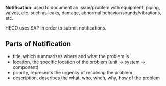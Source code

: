 **Notification**: used to document an issue/problem with equipment, piping, valves, etc. such as leaks, damage, abnormal behavior/sounds/vibrations, etc.

HECO uses SAP in order to submit notifications.

## Parts of Notification
-	title, which summarizes where and what the problem is
-	location, the specific location of the problem (unit -> system -> component)
-	priority, represents the urgency of resolving the problem
-	description, describes the what, who, when, why, how of the problem